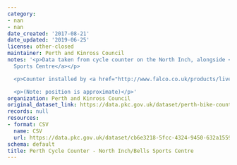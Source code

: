 ```yaml
---
category:
- nan
- nan
date_created: '2017-08-21'
date_updated: '2019-06-25'
license: other-closed
maintainer: Perth and Kinross Council
notes: '<p>Data taken from cycle counter on the North Inch, alongside <a href="https://www.google.co.uk/maps/place/56%C2%B024''10.7%22N+3%C2%B026''02.1%22W/@56.4026754,-3.4344972,18.25z/data=!4m5!3m4!1s0x0:0x0!8m2!3d56.402973!4d-3.433914">Bells
  Sports Centre</a></p>

  <p>Counter installed by <a href="http://www.falco.co.uk/products/live-cycle-counter-data/">Falco</a>.</p>

  <p>(Note: position is approximate)</p>'
organization: Perth and Kinross Council
original_dataset_link: https://data.pkc.gov.uk/dataset/perth-bike-counts
records: null
resources:
- format: CSV
  name: CSV
  url: https://data.pkc.gov.uk/dataset/cb6e3218-5fcc-4324-9450-632a15593396/resource/b5a25b82-4372-413f-9143-486e9fefceae/download/bike-counter-north-inch.csv
schema: default
title: Perth Cycle Counter - North Inch/Bells Sports Centre
---
```

